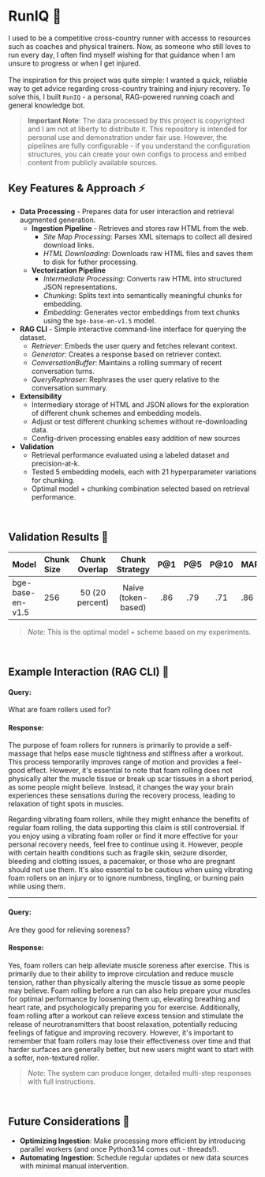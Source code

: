 # RunIQ 🤖

I used to be a competitive cross-country runner with accesss to resources such as coaches and physical trainers. Now, as someone who still loves to run every day, I often find myself wishing for that guidance when I am unsure to progress or when I get injured. <br><br> The inspiration for this project was quite simple: I wanted a quick, reliable way to get advice regarding cross-country training and injury recovery. To solve this, I built `RunIQ` - a personal, RAG-powered running coach and general knowledge bot.<br>

> **Important Note**: The data processed by this project is copyrighted and I am not at liberty to distribute it. This repository is intended for personal use and demonstration under fair use. However, the pipelines are fully configurable - if you understand the configuration structures, you can create your own configs to process and embed content from publicly available sources.
> <br>

## Key Features & Approach ⚡️

- **Data Processing** - Prepares data for user interaction and retrieval augmented generation.
  - **Ingestion Pipeline** - Retrieves and stores raw HTML from the web.
    - _Site Map Processing_: Parses XML sitemaps to collect all desired download links.
    - _HTML Downloading_: Downloads raw HTML files and saves them to disk for futher processing.
  - **Vectorization Pipeline**
    - _Intermediate Processing_: Converts raw HTML into structured JSON representations.
    - _Chunking_: Splits text into semantically meaningful chunks for embedding.
    - _Embedding_: Generates vector embeddings from text chunks using the `bge-base-en-v1.5` model.
- **RAG CLI** - Simple interactive command-line interface for querying the dataset.
  - _Retriever_: Embeds the user query and fetches relevant context.
  - _Generator_: Creates a response based on retriever context.
  - _ConversationBuffer_: Maintains a rolling summary of recent conversation turns.
  - _QueryRephraser_: Rephrases the user query relative to the conversation summary.
- **Extensibility**
  - Intermediary storage of HTML and JSON allows for the exploration of different chunk schemes and embedding models.
  - Adjust or test different chunking schemes without re-downloading data.
  - Config-driven processing enables easy addition of new sources
- **Validation**
  - Retrieval performance evaluated using a labeled dataset and precision-at-k.
  - Tested 5 embedding models, each with 21 hyperparameter variations for chunking.
  - Optimal model + chunking combination selected based on retrieval performance.

<br>

## Validation Results 📝

| Model            | Chunk Size |  Chunk Overlap  |   Chunk Strategy    | P@1 | P@5 | P@10 | MAP@1 | MAP@5 | MAP@10 |
| :--------------- | :--------- | :-------------: | :-----------------: | :-: | :-: | :--: | ----- | ----- | ------ |
| bge-base-en-v1.5 | 256        | 50 (20 percent) | Naive (token-based) | .86 | .79 | .71  | .86   | .84   | .84    |

> _Note:_ This is the optimal model + scheme based on my experiments.

<br>

## Example Interaction (RAG CLI) 🧠

#### Query:

What are foam rollers used for?

#### Response:

The purpose of foam rollers for runners is primarily to provide a self-massage that helps ease muscle tightness and stiffness after a workout. This process temporarily improves range of motion and provides a feel-good effect. However, it's essential to note that foam rolling does not physically alter the muscle tissue or break up scar tissues in a short period, as some people might believe. Instead, it changes the way your brain experiences these sensations during the recovery process, leading to relaxation of tight spots in muscles.

Regarding vibrating foam rollers, while they might enhance the benefits of regular foam rolling, the data supporting this claim is still controversial. If you enjoy using a vibrating foam roller or find it more effective for your personal recovery needs, feel free to continue using it. However, people with certain health conditions such as fragile skin, seizure disorder, bleeding and clotting issues, a pacemaker, or those who are pregnant should not use them. It's also essential to be cautious when using vibrating foam rollers on an injury or to ignore numbness, tingling, or burning pain while using them.

---

#### Query:

Are they good for relieving soreness?

#### Response:

Yes, foam rollers can help alleviate muscle soreness after exercise. This is primarily due to their ability to improve circulation and reduce muscle tension, rather than physically altering the muscle tissue as some people may believe. Foam rolling before a run can also help prepare your muscles for optimal performance by loosening them up, elevating breathing and heart rate, and psychologically preparing you for exercise. Additionally, foam rolling after a workout can relieve excess tension and stimulate the release of neurotransmitters that boost relaxation, potentially reducing feelings of fatigue and improving recovery. However, it's important to remember that foam rollers may lose their effectiveness over time and that harder surfaces are generally better, but new users might want to start with a softer, non-textured roller.

> _Note_: The system can produce longer, detailed multi-step responses with full instructions.

<br>

## Future Considerations 🔮

- **Optimizing Ingestion**: Make processing more efficient by introducing parallel workers (and once Python3.14 comes out - threads!).
- **Automating Ingestion**: Schedule regular updates or new data sources with minimal manual intervention.
